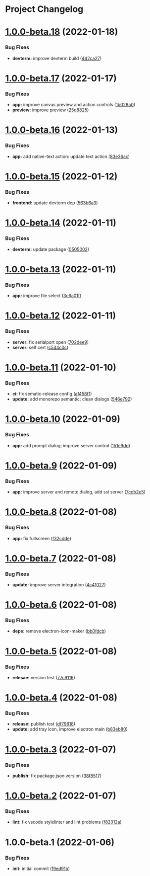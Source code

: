 # Project Changelog

# [1.0.0-beta.18](https://github.com/ThornWalli/devterm-toolbox/compare/v1.0.0-beta.17...v1.0.0-beta.18) (2022-01-18)


### Bug Fixes

* **devterm:** improve devterm build ([442ca27](https://github.com/ThornWalli/devterm-toolbox/commit/442ca274f8f2d96a17f0c64fea74e1730aed5496))

# [1.0.0-beta.17](https://github.com/ThornWalli/devterm-toolbox/compare/v1.0.0-beta.16...v1.0.0-beta.17) (2022-01-17)


### Bug Fixes

* **app:** improve canvas preview and action controls ([1b028a0](https://github.com/ThornWalli/devterm-toolbox/commit/1b028a0832989897738900bac73bde44ab908b6e))
* **preview:** improve preview ([25d8825](https://github.com/ThornWalli/devterm-toolbox/commit/25d882532e592aaef05c30a026a8d0a776ebe65c))

# [1.0.0-beta.16](https://github.com/ThornWalli/devterm-toolbox/compare/v1.0.0-beta.15...v1.0.0-beta.16) (2022-01-13)


### Bug Fixes

* **app:** add native-text action: update text action ([83e36ac](https://github.com/ThornWalli/devterm-toolbox/commit/83e36ac471aa82498e71c77a470af014c777cfa2))

# [1.0.0-beta.15](https://github.com/ThornWalli/devterm-toolbox/compare/v1.0.0-beta.14...v1.0.0-beta.15) (2022-01-12)


### Bug Fixes

* **frontend:** update devterm dep ([563b6a3](https://github.com/ThornWalli/devterm-toolbox/commit/563b6a344a34eec67a63a5c480ce82bba7fb49b5))

# [1.0.0-beta.14](https://github.com/ThornWalli/devterm-toolbox/compare/v1.0.0-beta.13...v1.0.0-beta.14) (2022-01-11)


### Bug Fixes

* **devterm:** update package ([0505002](https://github.com/ThornWalli/devterm-toolbox/commit/0505002d2d660fc455fe0e1146462832f330837c))

# [1.0.0-beta.13](https://github.com/ThornWalli/devterm-toolbox/compare/v1.0.0-beta.12...v1.0.0-beta.13) (2022-01-11)


### Bug Fixes

* **app:** improve file select ([3c6a01f](https://github.com/ThornWalli/devterm-toolbox/commit/3c6a01f5067dfc04deda47f80aa73d647b3f2102))

# [1.0.0-beta.12](https://github.com/ThornWalli/devterm-toolbox/compare/v1.0.0-beta.11...v1.0.0-beta.12) (2022-01-11)


### Bug Fixes

* **server:** fix serialport open ([702dee9](https://github.com/ThornWalli/devterm-toolbox/commit/702dee993dd1b9c8930c97444100d41ba74ead83))
* **server:** self cert ([c544c0c](https://github.com/ThornWalli/devterm-toolbox/commit/c544c0ca46708200f901adbf2c3821e316149976))

# [1.0.0-beta.11](https://github.com/ThornWalli/devterm-toolbox/compare/v1.0.0-beta.10...v1.0.0-beta.11) (2022-01-10)


### Bug Fixes

* **ci:** fix sematic-release config ([af458f1](https://github.com/ThornWalli/devterm-toolbox/commit/af458f1d04fe2735878dd53e8aca279447679a2e))
* **update:** add monorepo semantic; clean dialogs ([546e792](https://github.com/ThornWalli/devterm-toolbox/commit/546e792a42e346642fff6e1d8d9d6521700cbacb))

# [1.0.0-beta.10](https://github.com/ThornWalli/devterm-toolbox/compare/v1.0.0-beta.9...v1.0.0-beta.10) (2022-01-09)


### Bug Fixes

* **app:** add prompt dialog; improve server control ([151e9dd](https://github.com/ThornWalli/devterm-toolbox/commit/151e9dd41e01e75e670a5b920c72a5459320be85))

# [1.0.0-beta.9](https://github.com/ThornWalli/devterm-toolbox/compare/v1.0.0-beta.8...v1.0.0-beta.9) (2022-01-09)


### Bug Fixes

* **app:** improve server and remote dialog, add ssl server ([7cdb2e5](https://github.com/ThornWalli/devterm-toolbox/commit/7cdb2e5f896fd49367857a413626b2921c0f9fcb))

# [1.0.0-beta.8](https://github.com/ThornWalli/devterm-toolbox/compare/v1.0.0-beta.7...v1.0.0-beta.8) (2022-01-08)


### Bug Fixes

* **app:** fix fullscreen ([f32cdde](https://github.com/ThornWalli/devterm-toolbox/commit/f32cdde4c0d73d804bbb7f460fe73bbf31bb0d1d))

# [1.0.0-beta.7](https://github.com/ThornWalli/devterm-toolbox/compare/v1.0.0-beta.6...v1.0.0-beta.7) (2022-01-08)


### Bug Fixes

* **update:** improve server integration ([4c41027](https://github.com/ThornWalli/devterm-toolbox/commit/4c41027cefe91b0272b700e9485048cebe2841f8))

# [1.0.0-beta.6](https://github.com/ThornWalli/devterm-toolbox/compare/v1.0.0-beta.5...v1.0.0-beta.6) (2022-01-08)


### Bug Fixes

* **deps:** remove electron-icon-maker ([bb0fdcb](https://github.com/ThornWalli/devterm-toolbox/commit/bb0fdcb3e1aca877591595272049a0367f50a6c0))

# [1.0.0-beta.5](https://github.com/ThornWalli/devterm-toolbox/compare/v1.0.0-beta.4...v1.0.0-beta.5) (2022-01-08)


### Bug Fixes

* **relesae:** version test ([77c9116](https://github.com/ThornWalli/devterm-toolbox/commit/77c9116a3b5471b5b62727348d62fe2334861876))

# [1.0.0-beta.4](https://github.com/ThornWalli/devterm-toolbox/compare/v1.0.0-beta.3...v1.0.0-beta.4) (2022-01-08)


### Bug Fixes

* **release:** publish test ([df79818](https://github.com/ThornWalli/devterm-toolbox/commit/df798188dfd80ec025609f334de1885aa6f57691))
* **update:** add tray icon, improve electron main ([b83eb80](https://github.com/ThornWalli/devterm-toolbox/commit/b83eb80a3e34c9a7addba39411bcb63c2a27aadb))

# [1.0.0-beta.3](https://github.com/ThornWalli/devterm-toolbox/compare/v1.0.0-beta.2...v1.0.0-beta.3) (2022-01-07)


### Bug Fixes

* **publish:** fix package.json version ([38f8517](https://github.com/ThornWalli/devterm-toolbox/commit/38f8517d2d5cfbf694bc7a73d212958a4826d6eb))

# [1.0.0-beta.2](https://github.com/ThornWalli/devterm-toolbox/compare/v1.0.0-beta.1...v1.0.0-beta.2) (2022-01-07)


### Bug Fixes

* **lint:** fix vscode stylelinter and lint problems ([f82312a](https://github.com/ThornWalli/devterm-toolbox/commit/f82312a95d1b2c7df21602df78872edfc11f3996))

# 1.0.0-beta.1 (2022-01-06)


### Bug Fixes

* **init:** initial commit ([f9ed91b](https://github.com/ThornWalli/devterm-toolbox/commit/f9ed91b23197e9ea80a2c7a38effb602a0a21d2e))
